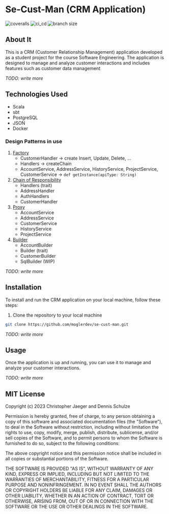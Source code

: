 # Se-Cust-Man (CRM Application)
![coveralls](https://gitlab.com/moglerdev/cxx_cam/-/raw/split_code/COVERAGE.svg)
![ci_cd](https://img.shields.io/github/actions/workflow/status/moglerdev/se-cust-man/main.yml?style=for-the-badge)
![branch size](https://img.shields.io/github/repo-size/moglerdev/se-cust-man?style=for-the-badge)

## About It 

This is a CRM (Customer Relationship Management) application developed as a student project for the course Software Engineering. The application is designed to manage and analyze customer interactions and includes features such as customer data management

*TODO: write more*

## Technologies Used
- Scala
- sbt
- PostgreSQL
- JSON
- Docker


### Design Patterns in use

1. [Factory](https://refactoring.guru/design-patterns/factory-method)
    - CustomerHandler -> create Insert, Update, Delete, ...
    - Handlers -> createChain
    - AccountService, AddressService, HistoryService, ProjectService, CustomerService -> `def getInstance(apiType: String)` 
2. [Chain of Responsibility](https://refactoring.guru/design-patterns/chain-of-responsibility)
    - Handlers (trait)
    - AddressHandler
    - AuthHandlers
    - CustomerHandler
3. [Proxy](https://refactoring.guru/design-patterns/proxy)
    - AccountService
    - AddressService
    - CustomerService
    - HistoryService
    - ProjectService
4. [Builder](https://refactoring.guru/design-patterns/builder)
    - AccountBuilder
    - Builder (trait)
    - CustomerBuilder
    - SqlBuilder (WIP)

*TODO: write more*

## Installation

To install and run the CRM application on your local machine, follow these steps:

1. Clone the repository to your local machine

```bash
git clone https://github.com/moglerdev/se-cust-man.git
```

*TODO: write more*

## Usage

Once the application is up and running, you can use it to manage and analyze your customer interactions. 

*TODO: write more*

## MIT License

Copyright (c) 2023 Christopher Jaeger and Dennis Schulze

Permission is hereby granted, free of charge, to any person obtaining a copy
of this software and associated documentation files (the "Software"), to deal
in the Software without restriction, including without limitation the rights
to use, copy, modify, merge, publish, distribute, sublicense, and/or sell
copies of the Software, and to permit persons to whom the Software is
furnished to do so, subject to the following conditions:

The above copyright notice and this permission notice shall be included in all
copies or substantial portions of the Software.

THE SOFTWARE IS PROVIDED "AS IS", WITHOUT WARRANTY OF ANY KIND, EXPRESS OR
IMPLIED, INCLUDING BUT NOT LIMITED TO THE WARRANTIES OF MERCHANTABILITY,
FITNESS FOR A PARTICULAR PURPOSE AND NONINFRINGEMENT. IN NO EVENT SHALL THE
AUTHORS OR COPYRIGHT HOLDERS BE LIABLE FOR ANY CLAIM, DAMAGES OR OTHER
LIABILITY, WHETHER IN AN ACTION OF CONTRACT, TORT OR OTHERWISE, ARISING FROM,
OUT OF OR IN CONNECTION WITH THE SOFTWARE OR THE USE OR OTHER DEALINGS IN THE
SOFTWARE.
